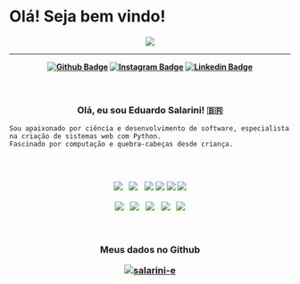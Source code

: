 
# Olá! Seja bem vindo!
 <h4 align="center">
 
<img src="https://data.whicdn.com/images/284785778/original.gif"/>

<hr>

[![Github Badge](https://img.shields.io/badge/-Facebook-blue?style=for-the-badge&logo=Facebook&logoColor=white&link=https://github.com/salarini-e)](https://www.facebook.com/profile.php?id=100075802581377)
[![Instagram Badge](https://img.shields.io/badge/-instagram-red?style=for-the-badge&logo=instagram&logoColor=white&link=https://github.com/salarini-e)](https://www.instagram.com/esalarini/)
[![Linkedin Badge](https://img.shields.io/badge/-Linkedin-blue?style=for-the-badge&logo=Linkedin&logoColor=white&link=https://github.com/salarini-e)](https://www.linkedin.com/in/lu%C3%ADs-eduardo-cordeiro-salarini-a6a97313b/)
</h4>
<h3 align="center">  <br>

Olá, eu sou Eduardo Salarini! 🇧🇷
<br>

</h3>

```
Sou apaixonado por ciência e desenvolvimento de software, especialista na criação de sistemas web com Python. 
Fascinado por computação e quebra-cabeças desde criança.
```
<h3 align="center"><br>
<p>
    <img src="https://img.icons8.com/color/48/000000/python.png"/>&nbsp;&nbsp;
    <img src="https://img.icons8.com/color/48/000000/django.png"/>&nbsp;&nbsp;
    <img src="https://img.icons8.com/color/48/000000/html-5--v1.png"/>
    <img src="https://img.icons8.com/color/48/000000/css3.png"/> 
    <img src="https://img.icons8.com/color/48/000000/javascript.png"/>
    <img src="https://img.icons8.com/color/48/000000/linux.png"/>     

</p>

<p>    
    <img src="https://img.icons8.com/color/48/000000/selenium.png"/>&nbsp;&nbsp;
    <img src="https://img.icons8.com/color/48/000000/numpy.png"/>&nbsp;&nbsp;      
    <img src="https://img.icons8.com/color/48/000000/flask.png"/>&nbsp;&nbsp;
    <img src="https://img.icons8.com/officexs/48/000000/react.png"/>&nbsp;&nbsp;            
    <img src="https://img.icons8.com/color/48/000000/git.png"/>
</p>
</h3>
</br>
<h3 align="center"><b>Meus dados no Github</b>

<!-- <span style="height ">
![Anurag's GitHub stats](https://github-readme-stats.vercel.app/api?username=salarini-e&show_icons=true&theme=tokyonight)
</span> -->
<!--- [Anurag's GitHub stats](https://github-readme-stats.vercel.app/api?username=salarini-e&show_icons=true&theme=tokyonight) --->

[![salarini-e](https://github-readme-stats.vercel.app/api/top-langs/?username=salarini-e&hide=html&layout=compact=true&theme=tokyonight)](https://github.com/salarini-e/)
<!-- ![Top Langs](https://github-readme-stats.vercel.app/api/top-langs/?username=salarini-e&layout=compact&theme=tokyonight) -->
</h3>
<!--- My Git Page -> https://salarini-e.github.io  - It's not really ready, I just did a test.
    <img src="https://img.icons8.com/external-tal-revivo-shadow-tal-revivo/48/000000/external-postman-is-the-only-complete-api-development-environment-logo-shadow-tal-revivo.png"/> 
💞️ I’m looking to collaborate on ...
- 📫 How to reach me ...

salarini-e/salarini-e is a ✨ special ✨ repository because its `README.md` (this file) appears on your GitHub profile.
You can click the Preview link to take a look at your changes.
--->
